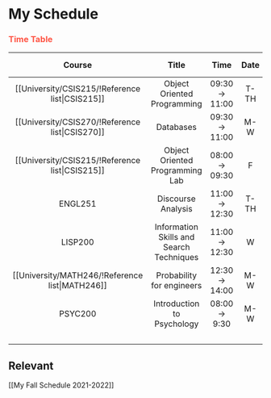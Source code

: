 # My Schedule

### <span style="color: #ff5545;text-transform: capitalize;">Time table</span>

|                     Course                      |                  Title                   |     Time      | Date | Room    | Section | Credit amount |
|:-----------------------------------------------:|:----------------------------------------:|:-------------:|:----:| ------- |:-------:|:-------------:|
| [[University/CSIS215/!Reference list\|CSIS215]] |       Object Oriented Programming        | 09:30 → 11:00 | T-TH | Kh-308  |    3    |       3       |
| [[University/CSIS270/!Reference list\|CSIS270]] |                Databases                 | 09:30 → 11:00 | M-W  | Kh-309  |    2    |       3       |
| [[University/CSIS215/!Reference list\|CSIS215]] |     Object Oriented Programming Lab      | 08:00 → 09:30 |  F   | Kh-133  |    1    |       1       |
|                     ENGL251                     |            Discourse Analysis            | 11:00 → 12:30 | T-TH | FHS-109 |    3    |       3       |
|                     LISP200                     | Information Skills and Search Techniques | 11:00 → 12:30 |  W   | LLC-006 |    6    |       1       |
| [[University/MATH246/!Reference list\|MATH246]] |        Probability for engineers         | 12:30 → 14:00 | M-W  | Kh-216  |    2    |       3       |
|                     PSYC200                     |        Introduction to Psychology        | 08:00 → 9:30  | M-W  | FHS-105 |    1    |       3       |
|                                                 |                                          |               |      |         |         | **Total**:17  |

## Relevant 
[[My Fall Schedule 2021-2022]]